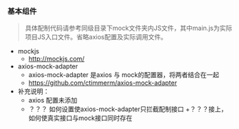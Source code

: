### 基本组件
> 具体配制代码请参考同级目录下mock文件夹内JS文件，其中main.js为实际项目JS入口文件。省略axios配置及实际调用文件。
+ mockjs
    + http://mockjs.com/
+ axios-mock-adapter
    + axios-mock-adapter 是axios 与 mock的配置器，将两者结合在一起
    + https://github.com/ctimmerm/axios-mock-adapter
+ 补充说明：
    + axios 配置未添加
    + ？？？ 如何设置使axios-mock-adapter只拦截配制接口
        +？？？接上，如何使真实接口与mock接口同时存在
    